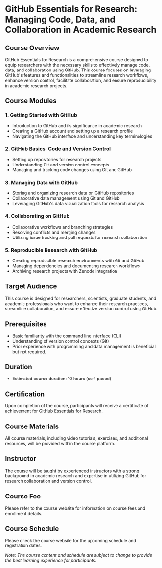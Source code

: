 # GitHub Essentials for Research: Managing Code, Data, and Collaboration in Academic Research

## Course Overview
GitHub Essentials for Research is a comprehensive course designed to equip researchers with the necessary skills to effectively manage code, data, and collaboration using GitHub. This course focuses on leveraging GitHub's features and functionalities to streamline research workflows, enhance version control, facilitate collaboration, and ensure reproducibility in academic research projects.

## Course Modules

### 1. Getting Started with GitHub
- Introduction to GitHub and its significance in academic research
- Creating a GitHub account and setting up a research profile
- Navigating the GitHub interface and understanding key terminologies

### 2. GitHub Basics: Code and Version Control
- Setting up repositories for research projects
- Understanding Git and version control concepts
- Managing and tracking code changes using Git and GitHub

### 3. Managing Data with GitHub
- Storing and organizing research data on GitHub repositories
- Collaborative data management using Git and GitHub
- Leveraging GitHub's data visualization tools for research analysis

### 4. Collaborating on GitHub
- Collaborative workflows and branching strategies
- Resolving conflicts and merging changes
- Utilizing issue tracking and pull requests for research collaboration

### 5. Reproducible Research with GitHub
- Creating reproducible research environments with Git and GitHub
- Managing dependencies and documenting research workflows
- Archiving research projects with Zenodo integration

## Target Audience
This course is designed for researchers, scientists, graduate students, and academic professionals who want to enhance their research practices, streamline collaboration, and ensure effective version control using GitHub.

## Prerequisites
- Basic familiarity with the command line interface (CLI)
- Understanding of version control concepts (Git)
- Prior experience with programming and data management is beneficial but not required.

## Duration
- Estimated course duration: 10 hours (self-paced)

## Certification
Upon completion of the course, participants will receive a certificate of achievement for GitHub Essentials for Research.

## Course Materials
All course materials, including video tutorials, exercises, and additional resources, will be provided within the course platform.

## Instructor
The course will be taught by experienced instructors with a strong background in academic research and expertise in utilizing GitHub for research collaboration and version control.

## Course Fee
Please refer to the course website for information on course fees and enrollment details.

## Course Schedule
Please check the course website for the upcoming schedule and registration dates.

*Note: The course content and schedule are subject to change to provide the best learning experience for participants.*

